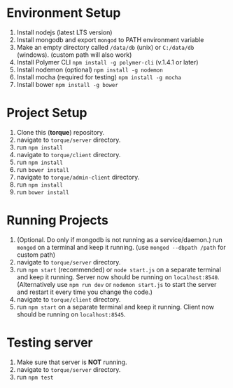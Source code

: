 
# Environment Setup
1. Install nodejs (latest LTS version)
2. Install mongodb and export `mongod` to PATH environment variable
3. Make an empty directory called `/data/db` (unix) or `C:/data/db` (windows). (custom path will also work)
4. Install Polymer CLI `npm install -g polymer-cli` (v.1.4.1 or later)
5. Install nodemon (optional) `npm install -g nodemon`
5. Install mocha (required for testing) `npm install -g mocha`
6. Install bower `npm install -g bower`

# Project Setup
1. Clone this (**torque**) repository.
2. navigate to `torque/server` directory.
3. run `npm install`
4. navigate to `torque/client` directory.
5. run `npm install`
6. run `bower install`
7. navigate to `torque/admin-client` directory.
8. run `npm install`
9. run `bower install`

# Running Projects
1. (Optional. Do only if mongodb is not running as a service/daemon.) run `mongod` on a terminal and keep it running. (use `mongod --dbpath /path` for custom path)
2. navigate to `torque/server` directory.
3. run `npm start` (recommended) or `node start.js` on a separate terminal and keep it running. Server now should be running on `localhost:8540`. (Alternatively use `npm run dev` or `nodemon start.js` to start the server and restart it every time you change the code.)
4. navigate to `torque/client` directory.
5. run `npm start` on a separate terminal and keep it running. Client now should be running on `localhost:8545`.

# Testing server
1. Make sure that server is **NOT** running.
2. navigate to `torque/server` directory.
3. run `npm test`

